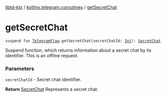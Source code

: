 [libtd-ktx](../index.md) / [kotlinx.telegram.coroutines](index.md) / [getSecretChat](./get-secret-chat.md)

# getSecretChat

`suspend fun `[`TelegramFlow`](../kotlinx.telegram.core/-telegram-flow/index.md)`.getSecretChat(secretChatId: `[`Int`](https://kotlinlang.org/api/latest/jvm/stdlib/kotlin/-int/index.html)`): `[`SecretChat`](https://tdlibx.github.io/td/docs/org/drinkless/td/libcore/telegram/TdApi/SecretChat.html)

Suspend function, which returns information about a secret chat by its identifier. This is an
offline request.

### Parameters

`secretChatId` - Secret chat identifier.

**Return**
[SecretChat](https://tdlibx.github.io/td/docs/org/drinkless/td/libcore/telegram/TdApi/SecretChat.html) Represents a secret chat.

